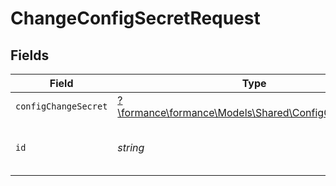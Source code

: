 # ChangeConfigSecretRequest


## Fields

| Field                                                                                             | Type                                                                                              | Required                                                                                          | Description                                                                                       | Example                                                                                           |
| ------------------------------------------------------------------------------------------------- | ------------------------------------------------------------------------------------------------- | ------------------------------------------------------------------------------------------------- | ------------------------------------------------------------------------------------------------- | ------------------------------------------------------------------------------------------------- |
| `configChangeSecret`                                                                              | [?\formance\formance\Models\Shared\ConfigChangeSecret](../../models/shared/ConfigChangeSecret.md) | :heavy_minus_sign:                                                                                | N/A                                                                                               |                                                                                                   |
| `id`                                                                                              | *string*                                                                                          | :heavy_check_mark:                                                                                | Config ID                                                                                         | 4997257d-dfb6-445b-929c-cbe2ab182818                                                              |